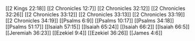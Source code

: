 [[2 Kings 22:18]]
[[2 Chronicles 12:7]]
[[2 Chronicles 32:12]]
[[2 Chronicles 32:26]]
[[2 Chronicles 33:12]]
[[2 Chronicles 33:13]]
[[2 Chronicles 33:19]]
[[2 Chronicles 34:19]]
[[Psalms 6:9]]
[[Psalms 10:17]]
[[Psalms 34:18]]
[[Psalms 51:17]]
[[Isaiah 57:15]]
[[Isaiah 65:24]]
[[Isaiah 66:2]]
[[Isaiah 66:5]]
[[Jeremiah 36:23]]
[[Ezekiel 9:4]]
[[Ezekiel 36:26]]
[[James 4:6]]
